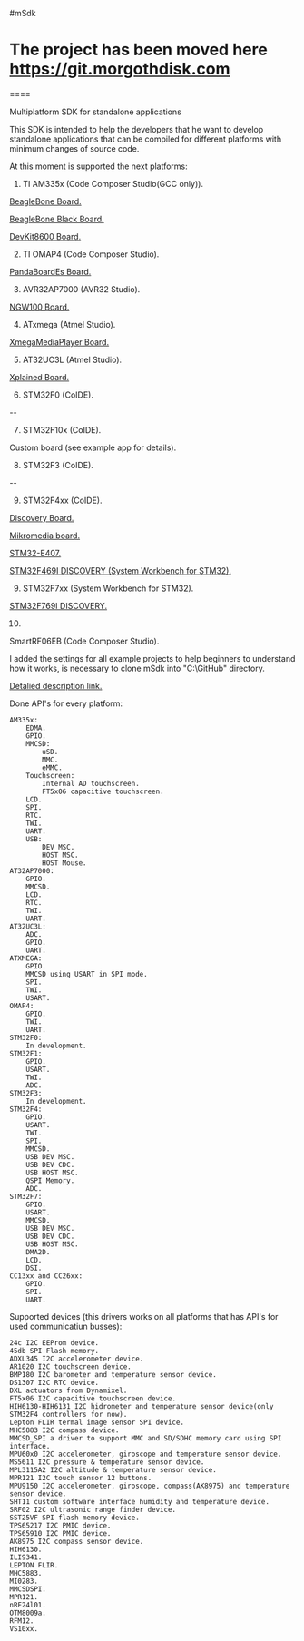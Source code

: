 #mSdk

# The project has been moved here https://git.morgothdisk.com

====

Multiplatform SDK for standalone applications

This SDK is intended to help the developers that he want to develop standalone applications that can be compiled for different platforms with minimum changes of source code.

At this moment is supported the next platforms:

1) TI AM335x (Code Composer Studio(GCC only)).

  <a href="http://beagleboard.org/bone">BeagleBone Board.</a>
  
  <a href="http://beagleboard.org/black">BeagleBone Black Board.</a>
  
  <a href="http://www.embest-tech.com/product/evaluation-boards/devkit8600-evaluation-board.html">DevKit8600 Board.</a>
  
2) TI OMAP4 (Code Composer Studio).

  <a href="http://pandaboard.org/content/pandaboard-es">PandaBoardEs Board.</a>
  
3) AVR32AP7000 (AVR32 Studio).

  <a href="http://www.atmel.com/tools/MATURENGW100NETWORKGATEWAYKIT.aspx">NGW100 Board.</a>
  
4) ATxmega (Atmel Studio).

  <a href="http://devboardshop.com/en/media-development-boards/9-xmegamediaplayer-v1.html">XmegaMediaPlayer Board.</a>
  
5) AT32UC3L (Atmel Studio).

  <a href="http://www.atmel.com/tools/UC3-L0XPLAINED.aspx">Xplained Board.</a>
  
6) STM32F0 (CoIDE).

  --

7) STM32F10x (CoIDE).

  Custom board (see example app for details).

8) STM32F3 (CoIDE).

  --

9) STM32F4xx (CoIDE).

  <a href="http://www.st.com/web/catalog/tools/FM116/SC959/SS1532/PF252419">Discovery Board.</a>
  
  <a href="http://www.mikroe.com/mikromedia/stm32-m4/">Mikromedia board.</a>
  
  <a href="https://www.olimex.com/Products/ARM/ST/STM32-H407/open-source-hardware">STM32-E407.</a>
  
  <a href="http://www.st.com/content/st_com/en/products/evaluation-tools/product-evaluation-tools/mcu-eval-tools/stm32-mcu-eval-tools/stm32-mcu-discovery-kits/32f469idiscovery.html">STM32F469I DISCOVERY (System Workbench for STM32).</a>
  
9) STM32F7xx (System Workbench for STM32).

  <a href="http://www.st.com/content/st_com/en/products/evaluation-tools/product-evaluation-tools/mcu-eval-tools/stm32-mcu-eval-tools/stm32-mcu-discovery-kits/32f769idiscovery.html">STM32F769I DISCOVERY.</a>

10)
  SmartRF06EB (Code Composer Studio).
  
I added the settings for all example projects to help beginners to understand how it works, is necessary to clone mSdk into "C:\GitHub\" directory.

<a href="http://forum.devboardshop.com/">Detalied description link.</a>

Done API's for every platform:

	AM335x:
		EDMA.
		GPIO.
		MMCSD:
			uSD.
			MMC.
			eMMC.
		Touchscreen:
			Internal AD touchscreen.
			FT5x06 capacitive touchscreen.
		LCD.
		SPI.
		RTC.
		TWI.
		UART.
		USB:
			DEV MSC.
			HOST MSC.
			HOST Mouse.
	AT32AP7000:
		GPIO.
		MMCSD.
		LCD.
		RTC.
		TWI.
		UART.
	AT32UC3L:
		ADC.
		GPIO.
		UART.
	ATXMEGA:
		GPIO.
		MMCSD using USART in SPI mode.
		SPI.
		TWI.
		USART.
	OMAP4:
		GPIO.
		TWI.
		UART.
	STM32F0:
		In development.
	STM32F1:
		GPIO.
		USART.
		TWI.
		ADC.
	STM32F3:
		In development.
	STM32F4:
		GPIO.
		USART.
		TWI.
		SPI.
		MMCSD.
		USB DEV MSC.
		USB DEV CDC.
		USB HOST MSC.
		QSPI Memory.
		ADC.
	STM32F7:
		GPIO.
		USART.
		MMCSD.
		USB DEV MSC.
		USB DEV CDC.
		USB HOST MSC.
		DMA2D.
		LCD.
		DSI.
	CC13xx and CC26xx:
		GPIO.
		SPI.
		UART.

Supported devices (this drivers works on all platforms that has API's for used communicatiun busses):

	24c I2C EEProm device.
	45db SPI Flash memory.
	ADXL345 I2C accelerometer device.
	AR1020 I2C touchscreen device.
	BMP180 I2C barometer and temperature sensor device.
	DS1307 I2C RTC device.
	DXL actuators from Dynamixel.
	FT5x06 I2C capacitive touchscreen device.
	HIH6130-HIH6131 I2C hidrometer and temperature sensor device(only STM32F4 controllers for now).
	Lepton FLIR termal image sensor SPI device.
	MHC5883 I2C compass device.
	MMCSD_SPI a driver to support MMC and SD/SDHC memory card using SPI interface.
	MPU60x0 I2C accelerometer, giroscope and temperature sensor device.
	MS5611 I2C pressure & temperature sensor device.
	MPL3115A2 I2C altitude & temperature sensor device.
	MPR121 I2C touch sensor 12 buttons.
	MPU9150 I2C accelerometer, giroscope, compass(AK8975) and temperature sensor device.
	SHT11 custom software interface humidity and temperature device.
	SRF02 I2C ultrasonic range finder device.
	SST25VF SPI flash memory device.
	TPS65217 I2C PMIC device.
	TPS65910 I2C PMIC device.
	AK8975 I2C compass sensor device.
	HIH6130.
	ILI9341.
	LEPTON FLIR.
	MHC5883.
	MI0283.
	MMCSDSPI.
	MPR121.
	nRF24l01.
	OTM8009a.
	RFM12.
	VS10xx.
